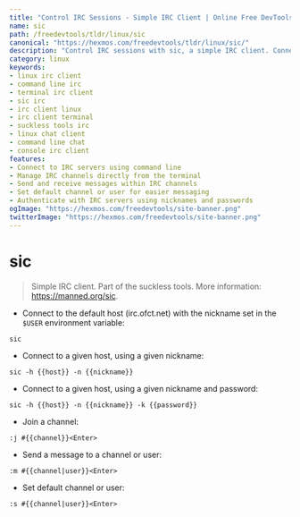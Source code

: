 ```yaml
---
title: "Control IRC Sessions - Simple IRC Client | Online Free DevTools by Hexmos"
name: sic
path: /freedevtools/tldr/linux/sic
canonical: "https://hexmos.com/freedevtools/tldr/linux/sic/"
description: "Control IRC sessions with sic, a simple IRC client. Connect to servers, manage channels, and send messages directly from the Linux command line. Free online tool, no registration required."
category: linux
keywords:
- linux irc client
- command line irc
- terminal irc client
- sic irc
- irc client linux
- irc client terminal
- suckless tools irc
- linux chat client
- command line chat
- console irc client
features:
- Connect to IRC servers using command line
- Manage IRC channels directly from the terminal
- Send and receive messages within IRC channels
- Set default channel or user for easier messaging
- Authenticate with IRC servers using nicknames and passwords
ogImage: "https://hexmos.com/freedevtools/site-banner.png"
twitterImage: "https://hexmos.com/freedevtools/site-banner.png"
---
```


# sic

> Simple IRC client.
> Part of the suckless tools.
> More information: <https://manned.org/sic>.

- Connect to the default host (irc.ofct.net) with the nickname set in the `$USER` environment variable:

`sic`

- Connect to a given host, using a given nickname:

`sic -h {{host}} -n {{nickname}}`

- Connect to a given host, using a given nickname and password:

`sic -h {{host}} -n {{nickname}} -k {{password}}`

- Join a channel:

`:j #{{channel}}<Enter>`

- Send a message to a channel or user:

`:m #{{channel|user}}<Enter>`

- Set default channel or user:

`:s #{{channel|user}}<Enter>`
